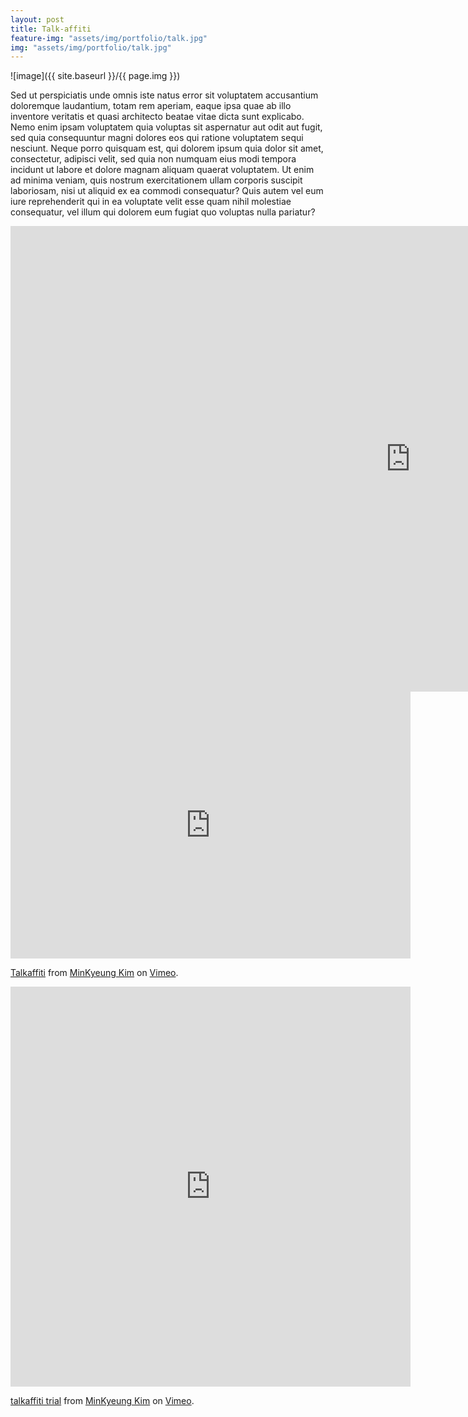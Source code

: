 ```yaml
---
layout: post
title: Talk-affiti
feature-img: "assets/img/portfolio/talk.jpg"
img: "assets/img/portfolio/talk.jpg"
---
```


![image]({{ site.baseurl }}/{{ page.img }})

Sed ut perspiciatis unde omnis iste natus error sit voluptatem accusantium doloremque laudantium, totam rem aperiam, eaque ipsa quae ab illo inventore veritatis et quasi architecto beatae vitae dicta sunt explicabo. Nemo enim ipsam voluptatem <a>quia voluptas sit aspernatur</a> aut odit aut fugit, sed quia consequuntur magni dolores eos qui ratione voluptatem sequi nesciunt. Neque porro quisquam est, qui dolorem ipsum quia dolor sit amet, consectetur, adipisci velit, sed quia non numquam eius <a>modi tempora incidunt</a> ut labore et dolore magnam aliquam quaerat voluptatem. Ut enim ad minima veniam, quis nostrum exercitationem ullam corporis suscipit laboriosam, nisi ut aliquid ex ea commodi consequatur? Quis autem vel eum iure reprehenderit qui in ea voluptate velit esse quam nihil molestiae consequatur, vel illum qui dolorem eum fugiat quo voluptas nulla pariatur?
<iframe width="1280" height="745" src="https://www.youtube.com/embed/uR2GR7LTV10?rel=0" frameborder="0" allow="autoplay; encrypted-media" allowfullscreen></iframe>

<iframe src="https://player.vimeo.com/video/291437417" width="640" height="427" frameborder="0" webkitallowfullscreen mozallowfullscreen allowfullscreen></iframe>
<p><a href="https://vimeo.com/291437417">Talkaffiti</a> from <a href="https://vimeo.com/user14067585">MinKyeung Kim</a> on <a href="https://vimeo.com">Vimeo</a>.</p>

<iframe src="https://player.vimeo.com/video/291437047" width="640" height="640" frameborder="0" webkitallowfullscreen mozallowfullscreen allowfullscreen></iframe>
<p><a href="https://vimeo.com/291437047">talkaffiti trial</a> from <a href="https://vimeo.com/user14067585">MinKyeung Kim</a> on <a href="https://vimeo.com">Vimeo</a>.</p>


